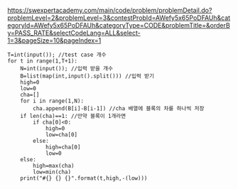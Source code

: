 https://swexpertacademy.com/main/code/problem/problemDetail.do?problemLevel=2&problemLevel=3&contestProbId=AWefy5x65PoDFAUh&categoryId=AWefy5x65PoDFAUh&categoryType=CODE&problemTitle=&orderBy=PASS_RATE&selectCodeLang=ALL&select-1=3&pageSize=10&pageIndex=1

    T=int(input()); //test case 개수
    for t in range(1,T+1):
        N=int(input()); //입력 받을 개수
        B=list(map(int,input().split())) //입력 받기
        high=0 
        low=0
        cha=[]
        for i in range(1,N):
            cha.append(B[i]-B[i-1]) //cha 배열에 블록의 차를 하나씩 저장
        if len(cha)==1: //만약 블록이 1개라면
            if cha[0]<0:
                high=0 
                low=cha[0]
            else:
                high=cha[0]
                low=0
        else:
            high=max(cha)
            low=min(cha)
        print("#{} {} {}".format(t,high,-(low)))






